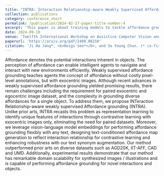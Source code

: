 ```yaml
---
title: "INTRA: Interaction Relationship-aware Weakly Supervised Affordance Grounding"
collection: publications
category: conference_short
permalink: /publication/2024-02-17-paper-title-number-4
excerpt: 'This paper is about training models to tackle affordance grounding with weakly supervised learning.'
date: 2024-09-10
venue: 'Twelfth International Workshop on Assistive Computer Vision and Robotics (ACVR24) <b>(oral)</b>'
paperurl: 'https://arxiv.org/pdf/2409.06210'
citation: 'Ji Ha Jang*, <b>Hoigi Seo*</b>, and Se Young Chun. (* co-first author)'
---
```


Affordance denotes the potential interactions inherent in objects. The perception of affordance can enable intelligent agents to navigate and interact with new environments efficiently. Weakly supervised affordance grounding teaches agents the concept of affordance without costly pixel-level annotations, but with exocentric images. Although recent advances in weakly supervised affordance grounding yielded promising results, there remain challenges including the requirement for paired exocentric and egocentric image dataset, and the complexity in grounding diverse affordances for a single object. To address them, we propose INTeraction Relationship-aware weakly supervised Affordance grounding (INTRA). Unlike prior arts, INTRA recasts this problem as representation learning to identify unique features of interactions through contrastive learning with exocentric images only, eliminating the need for paired datasets. Moreover, we leverage vision-language model embeddings for performing affordance grounding flexibly with any text, designing text-conditioned affordance map generation to reflect interaction relationship for contrastive learning and enhancing robustness with our text synonym augmentation. Our method outperformed prior arts on diverse datasets such as AGD20K, IIT-AFF, CAD and UMD. Additionally, experimental results demonstrate that our method has remarkable domain scalability for synthesized images / illustrations and is capable of performing affordance grounding for novel interactions and objects.